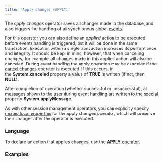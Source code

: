 ```yaml
---
title: 'Apply changes (APPLY)'
---
```


The *apply changes* operator saves all changes made to the database, and also triggers the handling of all synchronous global [events](Events.md).

For this operator you can also define an *applied* action to be executed before events handling is triggered, but it will be done in the same transaction. Execution within a single transaction increases its performance and integrity. It should be kept in mind, however, that when canceling changes, for example, all changes made in this applied action will also be canceled. During event handling the apply operation may be canceled if the [cancel changes](Cancel_changes_CANCEL_.md) operator is executed. If this occurs, in the **System.canceled** property a value of **TRUE** is written (if not, then **NULL**).

After completion of operation (whether successful or unsuccessful), all messages shown to the user during event handling are written to the special property **System.applyMessage**.

As with other session management operators, you can explicitly specify [nested local properties](Session-management_30769221.html#Sessionmanagement-nested) for the apply changes operator, which will preserve their changes after the operator is executed.


### Language

To declare an action that applies changes, use the [**APPLY** operator](APPLY_operator.md).

### Examples

